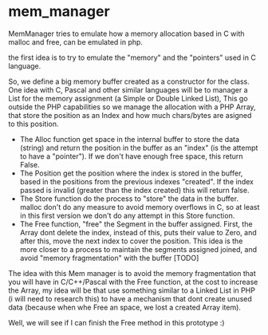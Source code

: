 # mem_manager

MemManager tries to emulate how a memory allocation based in C with malloc and free, can be emulated in php.

the first idea is to try to emulate the "memory" and the "pointers" used in C language.

So, we define a big memory buffer created as a constructor for the class.
One idea with C, Pascal and other similar languages will be to manager a List for the memory assignment (a Simple or Double Linked List), This go outside the PHP capabilities so we manage the allocation with a PHP Array, that store the position as an Index and how much chars/bytes are asigned to this position.

- The Alloc function get space in the internal buffer to store the data (string) and return the position in the buffer as an "index" (is the attempt to have a "pointer"). If we don't have enough free space, this return False.
- The Position get the position where the index is stored in the buffer, based in the positions from the previous indexes "created". If the index passed is invalid (greater than the index created) this will return false.
- The Store function do the process to "store" the data in the buffer. malloc don't do any measure to avoid memory overflows in C, so at least in this first version we don't do any attempt in this Store function.
- The Free function, "free" the Segment in the buffer assigned. First, the Array dont delete the index, instead of this, puts their value to Zero, and after this, move the next index to cover the position. This idea is the more closer to a process to maintain the segments assigned joined, and avoid "memory fragmentation" with the buffer [TODO]

The idea with this Mem manager is to avoid the memory fragmentation that you will have in C/C++/Pascal with the Free function, at the cost to increase the Array, my idea will be that use something similar to a Linked List in PHP (i will need to research this) to have a mechanism that dont create unused data (because when whe Free an space, we lost a created Array item).

Well, we will see if I can finish the Free method in this prototype :)

